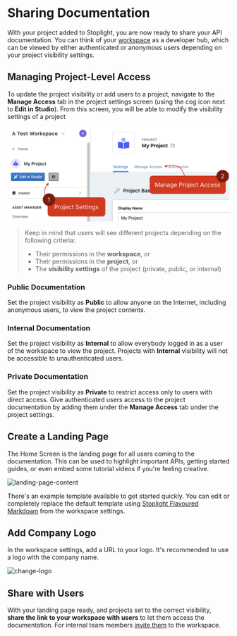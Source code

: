 # Sharing Documentation

With your project added to Stoplight, you are now ready to share your API documentation. You can think of your [workspace](./../2.-workspaces/a.creating-a-workspace.md) as a developer hub, which can be viewed by either authenticated or anonymous users depending on your project visibility settings.

## Managing Project-Level Access

To update the project visibility or add users to a project, navigate to the **Manage Access** tab in the project settings screen (using the cog icon next to **Edit in Studio**). From this screen, you will be able to modify the visibility settings of a project

![](../assets/images/manage-project-access.png)

> Keep in mind that users will see different projects depending on the following criteria:
> - Their permissions in the **workspace**, or
> - Their permissions in the **project**, or
> - The **visibility settings** of the project (private, public, or internal)

### Public Documentation

Set the project visibility as **Public** to allow anyone on the Internet, including anonymous users, to view the project contents.

### Internal Documentation

Set the project visibility as **Internal** to allow everybody logged in as a user of the workspace to view the project. Projects with **Internal** visibility will not be accessible to unauthenticated users.

### Private Documentation

Set the project visibility as **Private** to restrict access only to users with direct access. Give authenticated users access to the project documentation by adding them under the **Manage Access** tab under the project settings.

## Create a Landing Page

The Home Screen is the landing page for all users coming to the documentation. This can be used to highlight important APIs, getting started guides, or even embed some tutorial videos if you're feeling creative.

![landing-page-content](../assets/images/landing-page.gif)

There's an example template available to get started quickly. You can edit or completely replace the default template using [Stoplight Flavoured Markdown](https://meta.stoplight.io/docs/studio/docs/Documentation/03a-stoplight-flavored-markdown.md) from the workspace settings.

## Add Company Logo

In the workspace settings, add a URL to your logo. It's recommended to use a logo with the company name. 

![change-logo](../assets/images/change-logo.png)

## Share with Users

With your landing page ready, and projects set to the correct visibility, **share the link to your workspace with users** to let them access the documentation. For internal team members [invite them](../2.-workspaces/d.inviting-your-team.md) to the workspace. 
